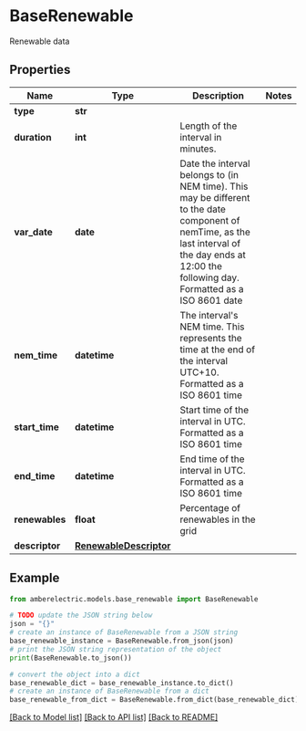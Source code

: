 # BaseRenewable

Renewable data

## Properties

Name | Type | Description | Notes
------------ | ------------- | ------------- | -------------
**type** | **str** |  | 
**duration** | **int** | Length of the interval in minutes. | 
**var_date** | **date** | Date the interval belongs to (in NEM time). This may be different to the date component of nemTime, as the last interval of the day ends at 12:00 the following day. Formatted as a ISO 8601 date | 
**nem_time** | **datetime** | The interval&#39;s NEM time. This represents the time at the end of the interval UTC+10. Formatted as a ISO 8601 time | 
**start_time** | **datetime** | Start time of the interval in UTC. Formatted as a ISO 8601 time | 
**end_time** | **datetime** | End time of the interval in UTC. Formatted as a ISO 8601 time | 
**renewables** | **float** | Percentage of renewables in the grid | 
**descriptor** | [**RenewableDescriptor**](RenewableDescriptor.md) |  | 

## Example

```python
from amberelectric.models.base_renewable import BaseRenewable

# TODO update the JSON string below
json = "{}"
# create an instance of BaseRenewable from a JSON string
base_renewable_instance = BaseRenewable.from_json(json)
# print the JSON string representation of the object
print(BaseRenewable.to_json())

# convert the object into a dict
base_renewable_dict = base_renewable_instance.to_dict()
# create an instance of BaseRenewable from a dict
base_renewable_from_dict = BaseRenewable.from_dict(base_renewable_dict)
```
[[Back to Model list]](../README.md#documentation-for-models) [[Back to API list]](../README.md#documentation-for-api-endpoints) [[Back to README]](../README.md)


